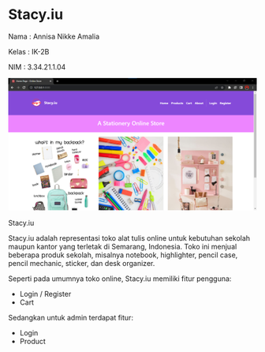 # Stacy.iu

Nama  : Annisa Nikke Amalia

Kelas : IK-2B

NIM   : 3.34.21.1.04

![alt text](https://github.com/annisanikk03/stacy.iu/blob/master/Chapter28/onlineStore/public/img/HOME.png)

Stacy.iu

Stacy.iu adalah representasi toko alat tulis online untuk kebutuhan sekolah maupun kantor yang terletak di Semarang, Indonesia. Toko ini menjual beberapa produk sekolah, misalnya notebook, highlighter, pencil case, pencil mechanic, sticker, dan desk organizer. 

Seperti pada umumnya toko online, Stacy.iu memiliki fitur pengguna:
- Login / Register
- Cart

Sedangkan untuk admin terdapat fitur:
- Login
- Product
